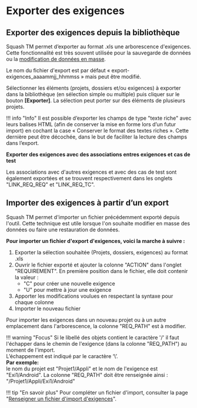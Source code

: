 # Exporter des exigences

## Exporter des exigences depuis la bibliothèque

Squash TM permet d’exporter au format .xls une arborescence d'exigences. Cette fonctionnalité est très souvent utilisée pour la sauvegarde de données ou la [modification de données en masse](#importer-des-exigences-a-partir-dun-export).

Le nom du fichier d'export est par défaut  « export-exigences_aaaammjj_hhmmss » mais peut être modifié.

Sélectionner les éléments (projets, dossiers et/ou exigences) à exporter dans la bibliothèque (en sélection simple ou multiple) puis cliquer sur le bouton **[Exporter]**. La sélection peut porter sur des éléments de plusieurs projets. 


!!! info "Info"
	Il est possible d’exporter les champs de type "texte riche" avec leurs balises HTML (afin de conserver la mise en forme lors d’un futur import) en cochant la case « Conserver le format des textes riches ». Cette dernière peut être décochée, dans le but de faciliter la lecture des champs dans  l’export.


**Exporter des exigences avec des associations entres exigences et cas de test**

Les associations avec d'autres exigences et avec des cas de test sont également exportées et se trouvent respectivement dans les onglets "LINK_REQ_REQ" et "LINK_REQ_TC".

## Importer des exigences à partir d’un export

Squash TM permet d'importer un fichier précédemment exporté depuis l'outil. Cette technique est utile lorsque l'on souhaite modifier en masse des données ou faire une restauration de données.

**Pour importer un fichier d'export d'exigences, voici la marche à suivre :**

 1. Exporter la sélection souhaitée (Projets, dossiers, exigences) au format .xls
 2. Ouvrir le fichier exporté et ajouter la colonne "ACTION" dans l'onglet "REQUIREMENT". En première position dans le fichier, elle doit contenir la valeur :
	 - "C" pour créer une nouvelle exigence
	 - "U" pour mettre à jour une exigence  
 3. Apporter les modifications voulues en respectant la syntaxe pour chaque colonne
 4. Importer le nouveau fichier
 
 Pour importer les exigences dans un nouveau projet ou à un autre emplacement dans l'arborescence, la colonne "REQ_PATH" est à modifier.

!!! warning "Focus" 
	Si le libellé des objets contient le caractère '/' il faut l'échapper dans le chemin de l'exigence (dans la colonne "REQ_PATH") au moment de l'import. <br/>L’échappement est indiqué par le caractère ‘\’. 
	<br/>**Par exemple:** <br/>le nom du projet est "Projet1/Appli" et le nom de l'exigence est "Exi1/Android". La colonne "REQ_PATH" doit être renseignée ainsi : "/Projet1\/Appli/Exi1\/Android"

	
!!! tip "En savoir plus" 
	   Pour compléter un fichier d'import, consulter la page "[Renseigner un fichier d'import d'exigences](./importer-exigences.md#renseigner-un-fichier-dimport-dexigences)". 